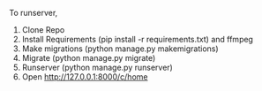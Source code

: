 To runserver, 
1. Clone Repo
2. Install Requirements (pip install -r requirements.txt) and ffmpeg
3. Make migrations (python manage.py makemigrations)
4. Migrate (python manage.py migrate)
5. Runserver (python manage.py runserver)
6. Open http://127.0.0.1:8000/c/home